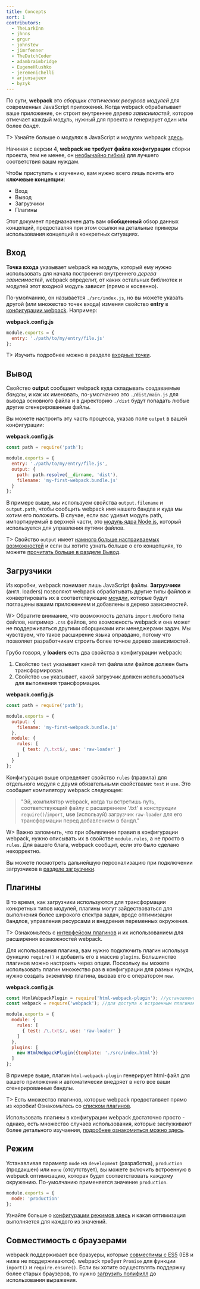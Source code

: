 ```yaml
---
title: Concepts
sort: 1
contributors:
  - TheLarkInn
  - jhnns
  - grgur
  - johnstew
  - jimrfenner
  - TheDutchCoder
  - adambraimbridge
  - EugeneHlushko
  - jeremenichelli
  - arjunsajeev
  - byzyk
---
```


По сути, **webpack** это _сборщик статических ресурсов модулей_ для современных JavaScript приложений. Когда webpack обрабатывает ваше приложение, он строит внутреннее _дерево зависимостей_, которое отмечает каждый модуль, нужный для проекта и генерирует один или более _бандл_.

T> Узнайте больше о модулях в JavaScript и модулях webpack [здесь](/concepts/modules).

Начиная с версии 4, **webpack не требует файла конфигурации** сборки проекта, тем не менее, он [необычайно гибкий](/configuration) для лучшего соответствия вашм нуждам.

Чтобы приступить к изучению, вам нужно всего лишь понять его **ключевые концепции**:

- Вход
- Вывод
- Загрузчики
- Плагины

Этот документ предназначен дать вам **обобщенный** обзор данных концепций, предоставляя при этом ссылки на детальные примеры использования концепций в конкретных ситуациях.


## Вход

**Точка входа** указывает webpack на модуль, который ему нужно использовать для начала построения внутреннего *дерева зависимостей*, webpack определит, от каких остальных библиотек и модулей этот входной модуль зависит (прямо и косвенно).

По-умолчанию, он называется `./src/index.js`, но вы можете указать другой (или множество точек входа) изменяя свойство **entry** в [конфигурации webpack](/configuration). Например:

__webpack.config.js__

``` js
module.exports = {
  entry: './path/to/my/entry/file.js'
};
```

T> Изучить подробнее можно в разделе [входные точки](/concepts/entry-points).


## Вывод

Свойство **output** сообщает webpack куда складывать создаваемые *бандлы*, и как их именовать, по-умолчанию это `./dist/main.js` для вывода основного файла и в директорию `./dist` будут попадать любые другие сгенерированные файлы.

Вы можете настроить эту часть процесса, указав поле `output` в вашей конфигурации:

__webpack.config.js__

```javascript
const path = require('path');

module.exports = {
  entry: './path/to/my/entry/file.js',
  output: {
    path: path.resolve(__dirname, 'dist'),
    filename: 'my-first-webpack.bundle.js'
  }
};
```

В примере выше, мы используем свойства `output.filename` и `output.path`, чтобы сообщить webpack имя нашего бандла и куда мы хотим его положить. В случае, если вас удивил модуль path, импортируемый в верхней части, это [модуль ядра Node.js](https://nodejs.org/api/modules.html), который используется для управления путями файлов.

T> Свойство `output` имеет [намного больше настраиваемых возможностей](/configuration/output) и если вы хотите узнать больше о его концепциях, то можете [прочитать больше в разделе Вывод](/concepts/output).


## Загрузчики

Из коробки, webpack понимает лишь JavaScript файлы. **Загрузчики** (англ. loaders) позволяют webpack обрабатывать другие типы файлов и конвертировать их в соответствующие [моудли](/concepts/modules), которые будут поглащены вашим приложением и добавлены в дерево зависимостей.

W> Обратите внимание, что возможность делать `import` любого типа файлов, например `.css` файлов, это возможность webpack и она может не поддерживаться другими сборщиками или менеджерами задач. Мы чувствуем, что такое расширение языка оправдано, потому что позволяет разработчикам строить более точное дерево зависимостей.

Грубо говоря, у **loaders** есть два свойства в конфигурации webpack:

1. Свойство `test` указывает какой тип файла или файлов должен быть трансформирован.
2. Свойство `use` указывает, какой загрузчик должен использоваться для выполнения трансформации.

__webpack.config.js__

```javascript
const path = require('path');

module.exports = {
  output: {
    filename: 'my-first-webpack.bundle.js'
  },
  module: {
    rules: [
      { test: /\.txt$/, use: 'raw-loader' }
    ]
  }
};
```

Конфигурация выше определяет свойство `rules` (правила) для отдельного модуля с двумя обязательными свойствами: `test` и `use`. Это сообщает компилятору webpack следующее:

> "Эй, компилятор webpack, когда ты встретишь путь, соответствующий файлу с расширением '.txt' в конструкции `require()`/`import`, **use** (используй) загрузчик `raw-loader` для его трансформации перед добавлением в бандл."

W> Важно запомнить, что при объявлении правил в конфигурации webpack, нужно описывать их в свойстве `module.rules`, а не просто в `rules`. Для вашего блага, webpack сообщит, если это было сделано некорректно.

Вы можете посмотреть дальнейшую персонализацию при подключении загрузчиков в [разделе загрузчики](/concepts/loaders).


## Плагины

В то время, как загрузчики используются для трансформации конкретных типов модулей, плагины могут зайдествоваться для выполнения более широкого спектра задач, вроде оптимизации бандлов, управления ресурсами и внедрения переменных окружения.

T> Ознакомьтесь с [интерфейсом плагинов](/api/plugins) и их использованием для расширения возможностей webpack.

Для использования плагина, вам нужно подключить плагин используя функцию `require()` и добавить его в массив `plugins`. Большинство плагинов можно настроить через опции. Поскольку вы можете использовать плагин множество раз в конфигурации для разных нужды, нужно создать экземпляр плагина, вызвав его с оператором `new`.

**webpack.config.js**

```javascript
const HtmlWebpackPlugin = require('html-webpack-plugin'); //установлено с помощью npm
const webpack = require('webpack'); //для доступа к встроенным плагинам

module.exports = {
  module: {
    rules: [
      { test: /\.txt$/, use: 'raw-loader' }
    ]
  },
  plugins: [
    new HtmlWebpackPlugin({template: './src/index.html'})
  ]
};
```

В примере выше, плагин `html-webpack-plugin` генерирует html-файл для вашего приложения и автоматически внедряет в него все ваши сгенерированные бандлы.

T> Есть множество плагинов, которые webpack предосталвяет прямо из коробки! Ознакомьтесь со [списком плагинов](/plugins).

Использовать плагины в конфигурации webpack достаточно просто - однако, есть множество случаев использования, которые заслуживают более детального изучаения, [подробнее ознакомиться можно здесь](/concepts/plugins).


## Режим

Устанавливая параметр `mode` на `development` (разработка), `production` (продакшен) или `none` (отсутствует), вы можете включить встроенную в webpack оптимизацию, которая будет соответствовать каждому окружению. По-умолчанию применяется значение `production`.

```javascript
module.exports = {
  mode: 'production'
};
```

Узнайте больше о [конфигурации режимов здесь](/concepts/mode) и какая оптимизация выполняется для каждого из значений.


## Совместимость с браузерами

webpack поддерживает все бразуеры, которые [совместимы с ES5](https://kangax.github.io/compat-table/es5/) (IE8 и ниже не поддерживаются). webpack требует `Promise` для функции `import()` и `require.ensure()`. Если вы хотите осуществлять поддержку более старых браузеров, то нужно [загрузить полифилл](/guides/shimming/) до использования выражения.
